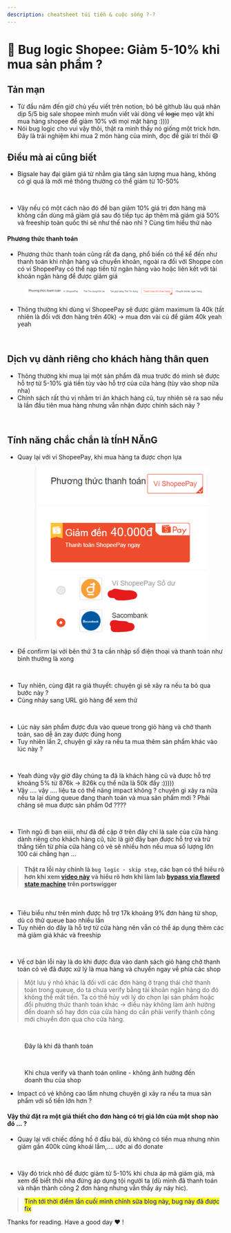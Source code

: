```yaml
---
description: cheatsheet túi tiền & cuộc sống ?-?
---
```


# 🐞 Bug logic Shopee: Giảm 5-10% khi mua sản phẩm ?

## Tản mạn

* Từ đầu năm đến giờ chủ yếu viết trên notion, bỏ bê github lâu quá nhân dịp 5/5 big sale shopee mình muốn viết vài dòng về ~~logic~~ mẹo vặt khi mua hàng shopee để giảm 10% với mọi mặt hàng :))))
* Nói bug logic cho vui vậy thôi, thật ra mình thấy nó giống một trick hơn. Đây là trải nghiệm khi mua 2 món hàng của mình, đọc để giải trí thôi :smile:

## Điều mà ai cũng biết

* Bigsale hay đại giảm giá từ nhằm gia tăng sản lượng mua hàng, không có gì quá là mới mẻ thông thường có thể giảm từ 10-50%

<figure><img src="../../.gitbook/assets/image (19).png" alt=""><figcaption></figcaption></figure>

* Vậy nếu có một cách nào đó để bạn giảm 10% giá trị đơn hàng mà không cần dùng mã giảm giá sau đó tiếp tục áp thêm mã giảm giá 50% và freeship toàn quốc thì sẽ như thế nào nhỉ ? Cùng tìm hiểu thử nào

#### Phương thức thanh toán&#x20;

* Phương thức thanh toán cũng rất đa dạng, phổ biến có thể kể đến như thanh toán khi nhận hàng và chuyển khoản, ngoài ra đối với Shoppe còn có ví ShopeePay có thể nạp tiền từ ngân hàng vào hoặc liên kết với tài khoản ngân hàng để được giảm giá

<figure><img src="../../.gitbook/assets/image (1) (1) (1).png" alt=""><figcaption></figcaption></figure>

* Thông thường khi dùng ví ShopeePay sẽ được giảm maximum là 40k (tất nhiên là đối với đơn hàng trên 40k) -> mua đơn vài củ để giảm 40k yeah yeah&#x20;

<figure><img src="../../.gitbook/assets/image (9).png" alt=""><figcaption></figcaption></figure>



## Dịch vụ dành riêng cho khách hàng thân quen

* Thông thường khi mua lại một sản phẩm đã mua trước đó mình sẽ được hỗ trợ từ 5-10% giá tiền tùy vào hỗ trợ của cửa hàng (tùy vào shop nữa nha)
* Chính sách rất thú vị nhằm tri ân khách hàng cũ, tuy nhiên sẽ ra sao nếu là lần đầu tiên mua hàng nhưng vẫn nhận được chính sách này ?

<figure><img src="../../.gitbook/assets/image (7).png" alt=""><figcaption></figcaption></figure>

## Tính năng chắc chắn là tÍnH NĂnG

*   Quay lại với ví ShopeePay, khi mua hàng ta được chọn lựa&#x20;

    <figure><img src="../../.gitbook/assets/image (1) (1) (1) (1).png" alt=""><figcaption></figcaption></figure>
* Để confirm lại với bên thứ 3 ta cần nhập số điện thoại và thanh toán như bình thường là xong

<figure><img src="../../.gitbook/assets/image (25) (2).png" alt=""><figcaption></figcaption></figure>

* Tuy nhiên, cùng đặt ra giả thuyết: chuyện gì sẽ xãy ra nếu ta bỏ qua bước này ?
* Cùng nhảy sang URL giỏ hàng để xem thử

<figure><img src="../../.gitbook/assets/image (24).png" alt=""><figcaption></figcaption></figure>

* Lúc này sản phẩm được đưa vào queue trong giỏ hàng và chờ thanh toán, sao dễ ăn zay được đúng hong
* Tuy nhiên lần 2, chuyện gì xãy ra nếu ta mua thêm sản phẩm khác vào lúc này ?

<figure><img src="../../.gitbook/assets/image (15).png" alt=""><figcaption></figcaption></figure>

* Yeah đúng vậy giờ đây chúng ta đã là khách hàng cũ và được hỗ trợ khoảng 5% từ 876k -> 826k cụ thể nữa là 50k đấy :)))))
* Vậy .... vậy ....  liệu ta có thể nâng impact không ? chuyện gì xãy ra nữa nếu ta lại dùng queue đang thanh toán và mua sản phẩm mới ? Phải chăng sẽ mua được sản phẩm 0đ ????

<figure><img src="../../.gitbook/assets/image (22).png" alt=""><figcaption></figcaption></figure>

* &#x20;Tỉnh ngủ đi bạn eiiii, như đã đề cập ở trên đây chỉ là sale của cửa hàng dành riêng cho khách hàng cũ, tức là giờ đây bạn được hỗ trợ và trừ thẳng tiền từ phía cửa hàng có vẻ sẽ nhiều hơn nếu mua số lượng lớn 100 cái chẳng hạn ...

> #### &#x20;Thật ra lỗi này chính là `bug logic - skip step`, các bạn có thể hiểu rõ hơn khi xem [video này](https://www.youtube.com/watch?v=Brhjs7LZ9PY) và hiểu rõ hơn khi làm lab [bypass via flawed state machine](https://portswigger.net/web-security/logic-flaws/examples/lab-logic-flaws-authentication-bypass-via-flawed-state-machine) trên portswigger

<figure><img src="../../.gitbook/assets/image (6).png" alt=""><figcaption></figcaption></figure>

* Tiêu biểu như trên mình được hỗ trợ 17k khoảng 9% đơn hàng từ shop, dù có thử queue bao nhiều lần
* Tuy nhiên do đây là hỗ trợ từ cửa hàng nên vẫn có thể áp dụng thêm các mã giảm giá khác và freeship&#x20;

<figure><img src="../../.gitbook/assets/image (2).png" alt=""><figcaption></figcaption></figure>

* Về cơ bản lỗi này là do khi được đưa vào danh sách giỏ hàng chờ thanh toán có vẻ đã được xử lý là mua hàng và chuyển ngay về phía các shop

> Một lưu ý nhỏ khác là đối với các đơn hàng ở trạng thái chờ thanh toán trong queue, do ta chưa verify bằng tài khoản ngân hàng do đó không thể mất tiền. Ta có thể hủy với lý do chọn lại sản phẩm hoặc đổi phương thức thanh toán khác -> điều này không làm ảnh hưởng đến doanh số hay đơn của cửa hàng do cần phải verify thành công mới chuyển đơn qua cho cửa hàng.

<figure><img src="../../.gitbook/assets/image (26).png" alt=""><figcaption><p>Đây là khi đã thanh toán </p></figcaption></figure>

<figure><img src="../../.gitbook/assets/image (25).png" alt=""><figcaption><p>Khi chưa verify và thanh toán online - không ảnh hưởng đến doanh thu của shop</p></figcaption></figure>

* Impact có vẻ không cao lắm nhưng chuyện gì xãy ra nếu ta mua sản phẩm với số tiền lớn hơn ?

#### Vậy thử đặt ra một giả thiết cho đơn hàng có trị giá lớn của một shop nào đó ... ?

* Quay lại với chiếc đồng hồ ở đầu bài, dù không có tiền mua nhưng nhìn giảm gần 400k cũng khoái lắm,.... ước ai đó donate

<figure><img src="../../.gitbook/assets/image (1) (3).png" alt=""><figcaption></figcaption></figure>

* Vậy đó trick nhỏ để được giảm từ 5-10% khi chưa áp mã giảm giá, mà xem để biết thôi nha đừng áp dụng tội người ta (dù mình đã thanh toán và nhận thành công 2 đơn hàng nhưng vẫn thấy áy náy hic).

> <mark style="color:blue;">Tính tới thời điểm lần cuối mình chỉnh sửa blog này, bug này đã được fix</mark>

Thanks for reading. Have a good day :heart: !
